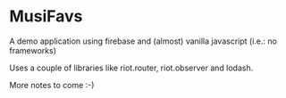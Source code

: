 # MusiFavs

A demo application using firebase and (almost) vanilla javascript (i.e.: no
frameworks)

Uses a couple of libraries like riot.router, riot.observer and lodash.

More notes to come :-)
